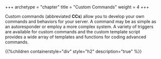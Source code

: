 +++
archetype = "chapter"
title = "Custom Commands"
weight = 4
+++

Custom commands (abbreviated **CCs**) allow you to develop your own commands and behaviors for your server. A command
may be as simple as an autoresponder or employ a more complex system. A variety of triggers are available for custom
commands and the custom template script provides a wide array of templates and functions for coding advanced commands.

{{%children containerstyle="div" style="h2" description="true" %}}
